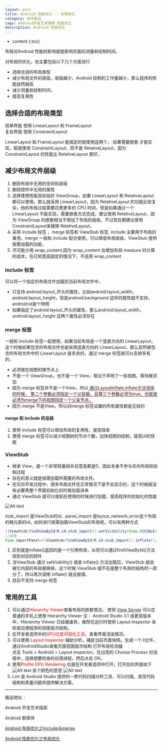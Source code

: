 ```yaml
---
layout: post
title: Android 性能优化 -- 布局优化
category: 读书笔记
tags: Android开发艺术探索 性能优化
description: Android 性能优化
---
```


* content
{:toc}

布局对Android 性能的影响就是影响页面的测量和绘制时间。

对布局的优化，也主要包括以下几个方面进行
* 选择合适的布局类型
* 减少布局文件的层级，层级越少，Android 绘制的工作量越少，那么程序的性能自然越高
* 减少测量和绘制时间，
* 提高复用性

## 选择合适的布局类型

简单界面 使用 LinearLayout 和 FrameLayout   
复杂界面 使用 ConstraintLayout

LinearLayout 和 FrameLayout 能搞定的就使用这两个，
如果需要嵌套 才能实现，那就使用 ConstraintLayout，而不是 RelativeLayout，因为 ConstraintLayout 的性能比 RelativeLayout 更好。

## 减少布局文件层级
1. 删除布局中无用的空间和层级
2. 删除控件中无用的属性
2. 选择使用性能高较低的 ViewGroup，如果 LinearLayout 和 RelativeLayout 都可以使用，那么就采用 LinearLayout，因为 RelativeLayout 的功能比较复杂，他的布局过程需要花费更多的 CPU 时间，但是如果通过一个 LinearLayout 不能实现，需要嵌套方式完成，建议使用 RelativeLayout，因为 ViewGroup 的嵌套相当于增加了布局的层级，不过现在都建议使用 ConstraintLayout来替换 RelativeLayout。
3. 采用 include 标签 ，merge 标签和 ViewStub 标签,
   include 主要用于布局的重用，merge 一般和 include 配合使用，可以降低布局层级，ViewStub 提供按需加载的功能，
4. 尽可能少用 wrap_content,因为 wrap_content 会增加布局 measure 时计算的成本，在已知宽高固定的情况下，不适用 wrap_content


### include 标签
可以将一个指定的布局文件加载到当前布局文件中，
* 只支持 android:layout_开头的属性，比如android:layout_width， android:layout_height，但是android:background 这样的属性就不支持，android:id是个特例
* 如果指定了android:layout_开头的属性，那么android:layout_width， android:layout_height 这两个属性必须存在

### merge 标签
一般和 include 标签一起使用，如果当前布局是一个竖直方向的 LinearLayout，这个时候如果包含的布局文件也是采用竖直方向的 LinearLayout，那么显然被包含的布局文件中的 LinearLayout 是多余的，通过 merge 标签就可以去掉多有的，
* 必须放在视图的根节点上
* 不是一个 ViewGroup，也不是一个 View，相当于声明了一些视图，等待被添加
* 因为 merge 标签并不是一个View，所以<span style="border-bottom:1px solid red;"> 通过LayoutInflate.inflate方法渲染的时候， 第二个参数必须指定一个父容器，且第三个参数必须为true，也就是必须为merge下的视图指定一个父亲节点。</span>
* 因为 merge 不是View，所以对merge 标签设置的所有属性都是无效的

#### merge 和 include 的总结
1. 使用 include 标签可以增加布局的复用性，提高效率
2. 使用 merge 标签可以减少视图树的节点个数，加快视图的绘制，提高UI的性能

### ViewStub
* 继承 View，是一个非常轻量级并且宽高都是0，因此本身不参与任何布局和绘制过程
* 存在的意义就是按需加载所需要的布局文件。
* 在实际开发过程中，很多布局文件在正常情况下是不会显示的，这个时候就没有必要再整个界面初始化的时候加载进来
* 通过 ViewStub 就可以做到在使用的时候进行加载，提高程序的初始化的性能


![Alt text](../../../../images/1465729201927.png)

stub_import 是ViewStub的id，panel_import 是layout_network_error这个布局的根元素的id，如何进行按需加载ViewStub的布局呢，可以有两种方式
``` java
((ViewStub)findViewById(R.id.stub_import)).setVisibility(View.VISIBLE);
//或者
View importPanel=((ViewStub)findViewById(R.id.stub_import)).inflate();
```
1. 区别就是inflate()返回的是一个引用布局，从而可以通过findViewById()方法找到对应的控件
2. 当ViewStub 通过 setVisibility() 或者 inflate() 方法加载后，ViewStub 就会被它内部的布局替换掉，这个时候 ViewStub 就不在是整个布局的结构的一部分了，所以再次调用 inflate() 就会报错。
3. 目前不支持 merge 标签

## 常用的工具

1. 可以通过<font color="#ff000" >Hierarchy Viewer</font>查看布局的嵌套情况。 使用 [View Server](https://github.com/romainguy/ViewServer) 可以在普通的手机上使用 Hierarchy Viewer
    注： Android Studio 3.1 或更高版本中，Hierarchy Viewer 已经被废弃，推荐在运行时使用 Layout Inspector 来检查应用程序的视图层次结构。
2. 在开发者选项中的<font color="#ff000" >GPU过度可视化工具</font>，查看界面渲染情况，
3. 可以使用<font color="#ff000" > Layout Inspector </font>辅助分析。捕捉当前页面快照。生成一个.li文件，通过AndroidStudio查看页面视图层次结构
    打开布局检测器  
    点击 Tools > Android > Layout Inspector。在出现的 Choose Process 对话框中，选择想要检查的应用进程，然后点击 OK。
4. 使用<font color="#ff000" >Profile GPU Rendering </font>也是在开发者选项中打开。打开后的界面如下
    ![Alt text](../../../../images/carsetting_1.png)
   各个颜色的意思
    ![Alt text](../../../../images/carsetting_2.png)
5. Lint 是 Android Studio 提供的一款代码扫描分析工具，可以扫描、发现代码结构和质量问题并提供解决方案。    


---   
搬运地址：    

Android 开发艺术探索      

Android 群英传     

[Android 布局优化之include与merge](https://blog.csdn.net/a740169405/article/details/50473909)

[Android 性能优化之布局优化](https://henleylee.github.io/posts/2019/d59595e2.html)

